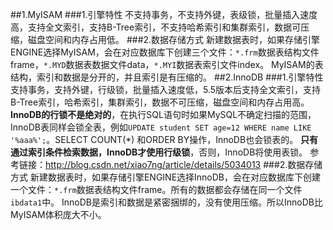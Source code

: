 ##1.MyISAM
###1.引擎特性
不支持事务，不支持外键，表级锁，批量插入速度高，支持全文索引，支持B-Tree索引，不支持哈希索引和集群索引，数据可压缩，磁盘空间和内存占用低。
###2.数据存储方式
新建数据表时，如果存储引擎ENGINE选择MyISAM，会在对应数据库下创建三个文件：`*.frm`数据表结构文件frame，`*.MYD`数据表数据文件data，`*.MYI`数据表索引文件index。
MyISAM的表结构，索引和数据是分开的，并且索引是有压缩的。
##2.InnoDB
###1.引擎特性
支持事务，支持外键，行级锁，批量插入速度低，5.5版本后支持全文索引，支持B-Tree索引，哈希索引，集群索引，数据不可压缩，磁盘空间和内存占用高。
**InnoDB的行锁不是绝对的**，在执行SQL语句时如果MySQL不确定扫描的范围，InnoDB表同样会锁全表，例如`UPDATE student SET age=12 WHERE name LIKE '%aaa%';`。SELECT COUNT(*) 和ORDER BY操作，InnoDB也会锁表的。
**只有通过索引条件检索数据，InnoDB才使用行级锁**，否则，InnoDB将使用表锁。
参考链接：http://blog.csdn.net/xiao7ng/article/details/5034013
###2.数据存储方式
新建数据表时，如果存储引擎ENGINE选择InnoDB，会在对应数据库下创建一个文件：`*.frm`数据表结构文件frame。所有的数据都会存储在同一个文件`ibdata1`中。
InnoDB是索引和数据是紧密捆绑的，没有使用压缩。所以InnoDB比MyISAM体积庞大不小。